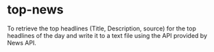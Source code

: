 # top-news
To retrieve the top headlines (Title, Description, source) for the top headlines of the day and write it to a text file using the API provided by News API.
